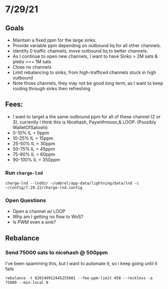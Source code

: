 # 7/29/21

## Goals

- Maintain a fixed ppm for the large sinks.
- Provide variable ppm depending on outbound liq for all other channels.
- Identify 0 traffic channels, move outbound liq to better channels.
- As I continue to open new channels, I want to have Sinks > 2M sats & plebs === 1M sats
- Close no channels
- Limit rebalancing to sinks, from high-trafficed channels stuck in high outbound
- Note those channels, they may not be good long term, as I want to keep routing through sinks then refreshing

## Fees:

- I want to target a the same outbound ppm for all of these channel (2 or 3), currently I think this is Nicehash, Paywithmoon,& LOOP. (Possibly WalletOfSatoshi)
- 0-10% IL = 0ppm
- 10-25% IL = 15ppm
- 25-50% IL = 30ppm
- 50-75% IL = 45ppm
- 75-90% IL = 60ppm
- 90-100% IL = 350ppm

### Run `charge-lnd`

```
charge-lnd --lnddir ~/umbrel/app-data/lightning/data/lnd -c ~/config/7.29.22/charge-lnd.config
```

### Open Questions

- Open a channel w/ LOOP
- Why am I getting no flow to WoS?
- Is PWM even a sink?

## Rebalance

### Send 75000 sats to nicehash @ 500ppm

I've been spamming this, but I want to automate it, so i keep going until it fails

```
rebalance -t 820149912445255681 --fee-ppm-limit 450 --reckless -a 75000 --min-local 0
```
